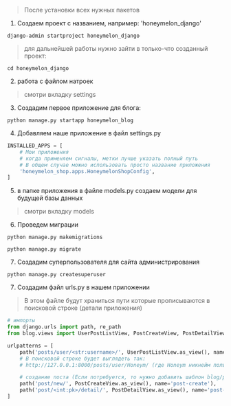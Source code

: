 > После установки всех нужных пакетов

1. Создаем проект с названием, например: 'honeymelon_django'

`django-admin startproject honeymelon_django`

> для дальнейшей работы нужно зайти в только-что созданный проект:

`cd honeymelon_django`

2. работа с файлом натроек

> смотри вкладку settings

3. Создадим первое приложение для блога:

`python manage.py startapp honeymelon_blog`

4. Добавляем наше приложение в файл settings.py

```py
INSTALLED_APPS = [
    # Мои приложения
    # когда применяем сигналы, метки лучше указать полный путь
    # В общем случае можно использовать просто название приложения
    'honeymelon_shop.apps.HoneymelonShopConfig',
]
```

5. в папке приложения в файле models.py создаем модели для будущей базы данных

> смотри вкладку models

6. Проведем миграции

`python manage.py makemigrations`

`python manage.py migrate`

7. Создадим суперпользователя для сайта администрирования

`python manage.py createsuperuser`

7. Создадим файл urls.py в нашем приложении

> В этом файле будут храниться пути которые прописываются в поисковой строке (детали приложения)

```py
# импорты
from django.urls import path, re_path
from blog.views import UserPostListView, PostCreateView, PostDetailView

urlpatterns = [
    path('posts/user/<str:username>/', UserPostListView.as_view(), name='user-posts-list'),
    # В поисковой строке будет выглядеть так:
    # http://127.0.0.1:8000/posts/user/Honeym/ (где Honeym никнейм пользователя)

    # создание поста (Если потребуется, то нужно добавить шаблон blog/post_form.html)
    path('post/new/', PostCreateView.as_view(), name='post-create'),
    path('post/<int:pk>/detail/', PostDetailView.as_view(), name='post-detail')
]
```